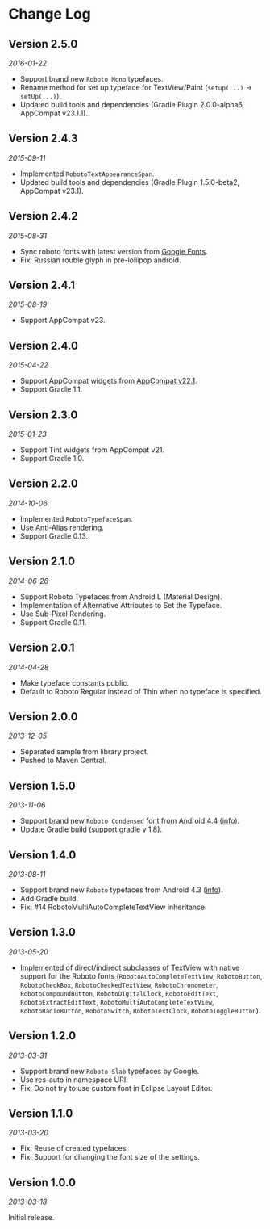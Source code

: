 Change Log
==========


## Version 2.5.0

_2016-01-22_

 * Support brand new `Roboto Mono` typefaces.
 * Rename method for set up typeface for TextView/Paint (`setup(...)` -> `setUp(...)`).
 * Updated build tools and dependencies (Gradle Plugin 2.0.0-alpha6, AppCompat v23.1.1).


## Version 2.4.3

_2015-09-11_

 * Implemented `RobotoTextAppearanceSpan`.
 * Updated build tools and dependencies (Gradle Plugin 1.5.0-beta2, AppCompat v23.1).


## Version 2.4.2

_2015-08-31_

 * Sync roboto fonts with latest version from [Google Fonts](https://www.google.com/fonts/specimen/Roboto).
 * Fix: Russian rouble glyph in pre-lollipop android.


## Version 2.4.1

_2015-08-19_

 * Support AppCompat v23.


## Version 2.4.0

_2015-04-22_

 * Support AppCompat widgets from [AppCompat v22.1](http://android-developers.blogspot.ru/2015/04/android-support-library-221.html).
 * Support Gradle 1.1.


## Version 2.3.0

_2015-01-23_

 * Support Tint widgets from AppCompat v21.
 * Support Gradle 1.0.


## Version 2.2.0

_2014-10-06_

 * Implemented `RobotoTypefaceSpan`.
 * Use Anti-Alias rendering.
 * Support Gradle 0.13.


## Version 2.1.0

_2014-06-26_

 * Support Roboto Typefaces from Android L (Material Design).
 * Implementation of Alternative Attributes to Set the Typeface.
 * Use Sub-Pixel Rendering.
 * Support Gradle 0.11.


## Version 2.0.1

_2014-04-28_

 * Make typeface constants public.
 * Default to Roboto Regular instead of Thin when no typeface is specified.


## Version 2.0.0

_2013-12-05_

 * Separated sample from library project.
 * Pushed to Maven Central.


## Version 1.5.0

_2013-11-06_

 * Support brand new `Roboto Condensed` font from Android 4.4 ([info](http://www.theverge.com/2013/10/31/5049672/android-kit-kat-4-4-google-software-operating-system)).
 * Update Gradle build (support gradle v 1.8).


## Version 1.4.0

_2013-08-11_

 * Support brand new `Roboto` typefaces from Android 4.3 ([info](http://www.androidpolice.com/2013/06/29/typeface-teardown-roboto-gets-a-facelift-in-android-4-3/)).
 * Add Gradle build.
 * Fix: #14 RobotoMultiAutoCompleteTextView inheritance.


## Version 1.3.0

_2013-05-20_

 * Implemented of direct/indirect subclasses of TextView with native support for the Roboto fonts (`RobotoAutoCompleteTextView`, `RobotoButton`, `RobotoCheckBox`, `RobotoCheckedTextView`, `RobotoChronometer`, `RobotoCompoundButton`, `RobotoDigitalClock`, `RobotoEditText`, `RobotoExtractEditText`, `RobotoMultiAutoCompleteTextView`, `RobotoRadioButton`, `RobotoSwitch`, `RobotoTextClock`, `RobotoToggleButton`).


## Version 1.2.0

_2013-03-31_

 * Support brand new `Roboto Slab` typefaces by Google.
 * Use res-auto in namespace URI.
 * Fix: Do not try to use custom font in Eclipse Layout Editor.


## Version 1.1.0

_2013-03-20_

 * Fix: Reuse of created typefaces.
 * Fix: Support for changing the font size of the settings.


## Version 1.0.0

_2013-03-18_

Initial release.
